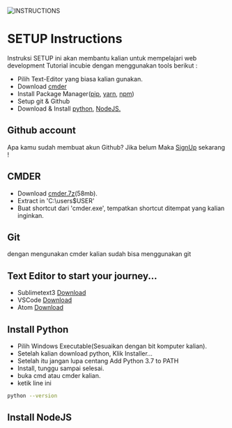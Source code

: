 ![INSTRUCTIONS](https://img.shields.io/badge/Instruction-Beta-red.svg?logo=appveyor&style=for-the-badge)

# SETUP Instructions

Instruksi SETUP ini akan membantu kalian untuk mempelajari web development Tutorial incubie dengan menggunakan tools berikut :

* Pilih Text-Editor yang biasa kalian gunakan.
* Download [cmder](http://cmder.net/)
* Install Package Manager([pip](Link), [yarn](Link), [npm](Link))
* Setup git & Github
* Download & Install [python](https://www.python.org/downloads/windows/), [NodeJS.](https://nodejs.org/en/download/)

## Github account
Apa kamu sudah membuat akun Github? Jika belum Maka [SignUp](https://github.com/join) sekarang !

## CMDER
* Download [cmder.7z](https://github.com/cmderdev/cmder/releases/download/v1.3.10/cmder.7z)(58mb).
* Extract in 'C:\users\$USER\'
* Buat shortcut dari 'cmder.exe', tempatkan shortcut ditempat yang kalian inginkan.

## Git
dengan mengunakan cmder kalian sudah bisa menggunakan git

## Text Editor to start your journey...

* Sublimetext3 [Download](https://www.sublimetext.com/3)
* VSCode [Download](https://code.visualstudio.com/download)
* Atom [Download](https://atom.io/)

## Install Python
* Pilih Windows Executable(Sesuaikan dengan bit komputer kalian).
* Setelah kalian download python, Klik Installer...
* Setelah itu jangan lupa centang Add Python 3.7 to PATH
* Install, tunggu sampai selesai.
* buka cmd atau cmder kalian.
* ketik line ini 
```bash
python --version
```

## Install NodeJS


